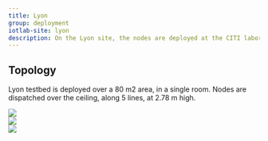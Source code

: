 ```yaml
---
title: Lyon
group: deployment
iotlab-site: lyon
description: On the Lyon site, the nodes are deployed at the CITI laboratory building. The nodes are deployed in a classroom of the INSA engineering school. This site is very usefull for practical courses with INSA students.
---
```


## Topology

Lyon testbed is deployed over a 80 m2 area, in a single room. Nodes are dispatched over the ceiling, along 5 lines, at 2.78 m high.

<div class="row">
    <div class="col p-1">
        <a href="https://www.openstreetmap.org/#map=19/45.78366/4.87232">
            <img class="img-fluid" src="{{ '/assets/images/deployments/lyon/' | relative_url }}plan-lyon.png">
        </a>
    </div>
    <div class="w-100">
    </div>
    <div class="col p-1">
        <a href="{{ '/assets/images/deployments/lyon/' | relative_url }}ceiling.jpg" data-toggle="lightbox" data-gallery="gallery">
            <img class="img-thumbnail img-fluid" src="{{ '/assets/images/deployments/lyon/' | relative_url }}ceiling.jpg">
        </a>
    </div>
    <div class="col p-1">
        <a href="{{ '/assets/images/deployments/lyon/' | relative_url }}node.jpg" data-toggle="lightbox" data-gallery="gallery">
            <img class="img-thumbnail img-fluid" src="{{ '/assets/images/deployments/lyon/' | relative_url }}node.jpg">
        </a>
    </div>
</div>
